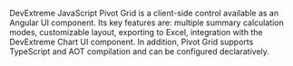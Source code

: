 DevExtreme JavaScript Pivot Grid is a client-side control available as an Angular UI component. Its key features are: multiple summary calculation modes, customizable layout, exporting to Excel, integration with the DevExtreme Chart UI component. In addition, Pivot Grid supports TypeScript and AOT compilation and can be configured declaratively.